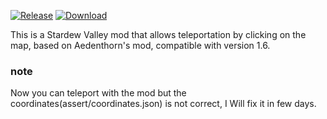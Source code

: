 [![Release](https://img.shields.io/github/v/release/Richard2091/MapTeleport?color=orange&logoColor=orange&label=Release&logo=DocuSign)](https://github.com/Richard2091/MapTeleport/releases/latest)
[![Download](https://shields.io/github/downloads/Richard2091/MapTeleport/total?logo=Bookmeter&label=Download&logoColor=yellow&color=yellow)](https://github.com/Richard2091/MapTeleport/releases)

This is a Stardew Valley mod that allows teleportation by clicking on the map, based on Aedenthorn's mod, compatible with version 1.6.

### note
Now you can teleport with the mod but the coordinates(assert/coordinates.json) is not correct, I Will fix it in few days.
 
